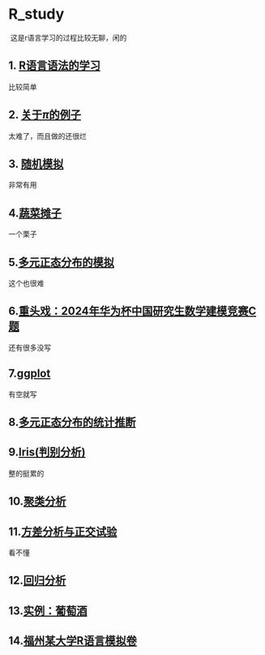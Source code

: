 # R_study

​	这是r语言学习的过程比较无聊，闲的

## 1. [R语言语法的学习](./1/1.R语言语法的学习.md)

比较简单

## 2. [关于$\pi$的例子](./2/关于πpi的例子.md)

太难了，而且做的还很烂

## 3. [随机模拟](./3/随机模拟.md)

非常有用

## 4.[蔬菜摊子](./4/蔬菜摊子.md)

一个栗子

## 5.[多元正态分布的模拟](./5/多元正态分布的模拟.md)

这个也很难

## 6.[重头戏：2024年华为杯中国研究生数学建模竞赛C题](./huawei/huawei.md)

 还有很多没写

## 7.[ggplot](./ggplot/ggplot.md)

有空就写

## 8.[多元正态分布的统计推断](./8/统计推断.md)

## 9.[Iris(判别分析)](./9/Iris(判别分析).md)

整的挺累的

## 10.[聚类分析](./10/聚类分析.md)

## 11.[方差分析与正交试验](./11/方差分析与正交试验.md)

看不懂

## 12.[回归分析](./12/回归分析.md)

## 13.[实例：葡萄酒](./wine/葡萄酒.md)

## 14.[福州某大学R语言模拟卷](./fzu/fzu.md)
